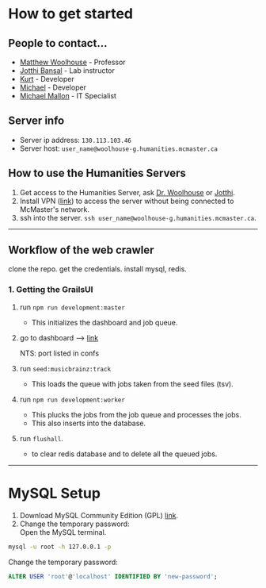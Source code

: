 # How to get started

## People to contact...
* [Matthew Woolhouse](woolhouse@mcmaster.ca) - Professor
* [Jotthi Bansal](bansalj@mcmaster.ca) - Lab instructor
* [Kurt](kurtbradd@gmail.com) - Developer
* [Michael](baronemda@gmail.com) - Developer
* [Michael Mallon](mallonm@mcmaster.ca) - IT Specialist

## Server info
* Server ip address: `130.113.103.46`
* Server host: `user_name@woolhouse-g.humanities.mcmaster.ca`

## How to use the Humanities Servers
1. Get access to the Humanities Server, ask [Dr. Woolhouse](woolhouse@mcmaster.ca) or [Jotthi](bansalj@mcmaster.ca).
2. Install VPN ([link](http://www.mcmaster.ca/uts/network/vpn/)) to access the server without being connected to McMaster's network.
3. ssh into the server. `ssh user_name@woolhouse-g.humanities.mcmaster.ca`.
---

## Workflow of the web crawler

clone the repo.
get the credentials.
install mysql, redis.

### 1. Getting the GrailsUI
1. run `npm run development:master`
    * This initializes the dashboard and job queue.
2. go to dashboard --> [link](http://localhost:3001/)

    NTS: port listed in confs
3. run `seed:musicbrainz:track`  
    * This loads the queue with jobs taken from the seed files (tsv).
4. run `npm run development:worker`  
    * This plucks the jobs from the job queue and processes the jobs.
    * This also inserts into the database.
5. run `flushall`.
    * to clear redis database and to delete all the queued jobs.

---
# MySQL Setup
1. Download MySQL Community Edition (GPL) [link](https://dev.mysql.com/downloads/mysql/).
2. Change the temporary password:  
Open the MySQL terminal.
```bash
mysql -u root -h 127.0.0.1 -p
```
Change the temporary password:
```sql
ALTER USER 'root'@'localhost' IDENTIFIED BY 'new-password';
```
